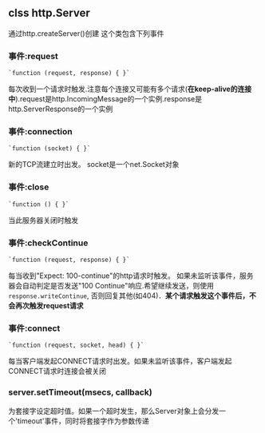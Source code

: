 ## clss http.Server

通过http.createServer()创建
这个类包含下列事件
### 事件:request
    `function (request, response) { }`
每次收到一个请求时触发.注意每个连接又可能有多个请求(**在keep-alive的连接中**).request是http.IncomingMessage的一个实例.response是http.ServerResponse的一个实例 

### 事件:connection 
    `function (socket) { }`
新的TCP流建立时出发。 socket是一个net.Socket对象

### 事件:close
    `function () { }`
当此服务器关闭时触发 

### 事件:checkContinue
    `function (request, response) { }`
每当收到"Expect: 100-continue"的http请求时触发。 如果未监听该事件，服务器会自动判定是否发送"100 Continue"响应.希望继续发送，则使用`response.writeContinue`, 否则回复其他(如404)．**某个请求触发这个事件后，不会再次触发request请求**

### 事件:connect
    `function (request, socket, head) { }`
每当客户端发起CONNECT请求时出发。如果未监听该事件，客户端发起CONNECT请求时连接会被关闭

### server.setTimeout(msecs, callback)
为套接字设定超时值。如果一个超时发生，那么Server对象上会分发一个'timeout'事件，同时将套接字作为参数传递


